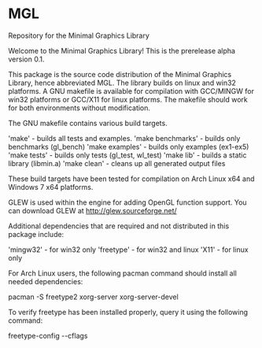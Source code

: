 # MGL
Repository for the Minimal Graphics Library

Welcome to the Minimal Graphics Library! This is the prerelease alpha version 0.1.

This package is the source code distribution of the Minimal Graphics Library, hence abbreviated MGL. The library builds on linux and win32 platforms. 
A GNU makefile is available for compilation with GCC/MINGW for win32 platforms or GCC/X11 for linux platforms. 
The makefile should work for both environments without modification.

The GNU makefile contains various build targets.

'make' - builds all tests and examples.
'make benchmarks' - builds only benchmarks (gl_bench)
'make examples' - builds only examples (ex1-ex5)
'make tests' - builds only tests (gl_test, wl_test)
'make lib' - builds a static library (libmin.a)
'make clean' - cleans up all generated output files

These build targets have been tested for compilation on Arch Linux x64 and Windows 7 x64 platforms.

GLEW is used within the engine for adding OpenGL function support.
You can download GLEW at http://glew.sourceforge.net/

Additional dependencies that are required and not distributed in this package include:

'mingw32' - for win32 only
'freetype' - for win32 and linux
'X11' - for linux only

For Arch Linux users, the following pacman command should install all needed dependencies:

pacman -S freetype2 xorg-server xorg-server-devel

To verify freetype has been installed properly, query it using the following command:

freetype-config --cflags
